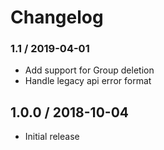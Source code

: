 # Changelog

### 1.1 / 2019-04-01

- Add support for Group deletion
- Handle legacy api error format

## 1.0.0 / 2018-10-04

- Initial release

